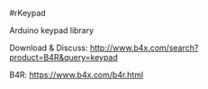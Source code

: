 #rKeypad

Arduino keypad library

Download & Discuss: http://www.b4x.com/search?product=B4R&query=keypad

B4R: https://www.b4x.com/b4r.html